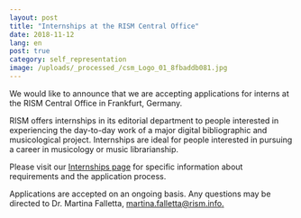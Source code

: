 ```yaml
---
layout: post
title: "Internships at the RISM Central Office"
date: 2018-11-12
lang: en
post: true
category: self_representation
image: /uploads/_processed_/csm_Logo_01_8fbaddb081.jpg
---
```



We would like to announce that we are accepting applications for interns at the RISM Central Office in Frankfurt, Germany.

RISM offers internships in its editorial department to people interested in experiencing the day-to-day work of a major digital bibliographic and musicological project. Internships are ideal for people interested in pursuing a career in musicology or music librarianship.

Please visit our [Internships page](/organisation/internships.html) for specific information about requirements and the application process.

Applications are accepted on an ongoing basis. Any questions may be directed to Dr. Martina Falletta, [martina.falletta@rism.info.](mailto:martina.falletta@rism.info)

<script type="text/javascript">var switchTo5x=true;</script><script type="text/javascript" src="http://w.sharethis.com/button/buttons.js"></script><script type="text/javascript">stLight.options({publisher: "9b601438-1ce1-49d8-bfd7-9cff5df54c17", doNotHash: false, doNotCopy: false, hashAddressBar: false});</script>